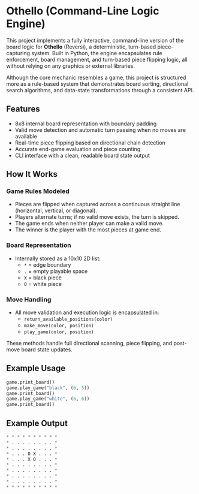# Othello (Command-Line Logic Engine)

This project implements a fully interactive, command-line version of the board logic for **Othello** (Reversi), a deterministic, turn-based piece-capturing system. Built in Python, the engine encapsulates rule enforcement, board management, and turn-based piece flipping logic, all without relying on any graphics or external libraries.

Although the core mechanic resembles a game, this project is structured more as a rule-based system that demonstrates board sorting, directional search algorithms, and data-state transformations through a consistent API.

## Features

- 8x8 internal board representation with boundary padding
- Valid move detection and automatic turn passing when no moves are available
- Real-time piece flipping based on directional chain detection
- Accurate end-game evaluation and piece counting
- CLI interface with a clean, readable board state output

## How It Works

### Game Rules Modeled

- Pieces are flipped when captured across a continuous straight line (horizontal, vertical, or diagonal).
- Players alternate turns; if no valid move exists, the turn is skipped.
- The game ends when neither player can make a valid move.
- The winner is the player with the most pieces at game end.

### Board Representation

- Internally stored as a 10x10 2D list:
  - `*` = edge boundary
  - `.` = empty playable space
  - `X` = black piece
  - `O` = white piece

### Move Handling

- All move validation and execution logic is encapsulated in:
  - `return_available_positions(color)`
  - `make_move(color, position)`
  - `play_game(color, position)`

These methods handle full directional scanning, piece flipping, and post-move board state updates.

## Example Usage

```python
game.print_board()
game.play_game("black", (6, 5))
game.print_board()
game.play_game("white", (6, 6))
game.print_board()
```

## Example Output
```python
* * * * * * * * * *
* . . . . . . . . *
* . . . . . . . . *
* . . . O X . . . *
* . . . X O . . . *
* . . . . . . . . *
* . . . . . . . . *
* . . . . . . . . *
* . . . . . . . . *
* * * * * * * * * *


